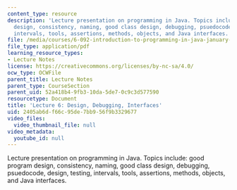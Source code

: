 ```yaml
---
content_type: resource
description: 'Lecture presentation on programming in Java. Topics include: good program
  design, consistency, naming, good class design, debugging, psuedocode, design, testing,
  intervals, tools, assertions, methods, objects, and Java interfaces.'
file: /media/courses/6-092-introduction-to-programming-in-java-january-iap-2010/2405ab6df66c95de7bb956f9b3329677_MIT6_092IAP10_lec06.pdf
file_type: application/pdf
learning_resource_types:
- Lecture Notes
license: https://creativecommons.org/licenses/by-nc-sa/4.0/
ocw_type: OCWFile
parent_title: Lecture Notes
parent_type: CourseSection
parent_uid: 52a418b4-9fb3-10da-5de7-0c9c3d577590
resourcetype: Document
title: 'Lecture 6: Design, Debugging, Interfaces'
uid: 2405ab6d-f66c-95de-7bb9-56f9b3329677
video_files:
  video_thumbnail_file: null
video_metadata:
  youtube_id: null
---
```

Lecture presentation on programming in Java. Topics include: good program design, consistency, naming, good class design, debugging, psuedocode, design, testing, intervals, tools, assertions, methods, objects, and Java interfaces.